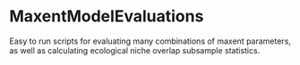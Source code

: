 # MaxentModelEvaluations
Easy to run scripts for evaluating many combinations of maxent parameters, as well as calculating ecological niche overlap subsample statistics.
